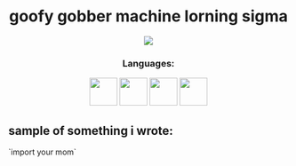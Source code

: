 <h1 align="center">
  goofy gobber machine lorning sigma
</h3>

<p align="center">
  <img src="https://th.bing.com/th/id/OIP.vbTF3v_DfyLLqMi6qW7CzAHaHa?rs=1&pid=ImgDetMain" />
</p>
<h3 align="center">
  Languages:
</h3>
<p align = "center">
  <img src="https://th.bing.com/th/id/R.9a8bd0fa820cc069f049829e093c016e?rik=ZDfg5TDomHE74A&pid=ImgRaw&r=0" width="50"> 
  <img src="https://th.bing.com/th/id/R.24eb5e801911c08dab33b2b41df9bda4?rik=qUwnEcgi3pD5%2fA&riu=http%3a%2f%2fblog.desafiolatam.com%2fwp-content%2fuploads%2f2018%2f05%2fc-logo.png&ehk=SDyswYalAe8pueTHEZl9pKEnOPaw22dqOpbxHPDCj7A%3d&risl=&pid=ImgRaw&r=0" width="50">
  <img src="https://cdn.freebiesupply.com/logos/large/2x/lua-5-logo-png-transparent.png" width="50">
  <img src="https://th.bing.com/th/id/R.2395ce87da3f91b4cdb179ec21ce7768?rik=9742j907NCeMAw&pid=ImgRaw&r=0" width="50">
</p>

<h2>
  sample of something i wrote:
</h2>
 `import your mom`

